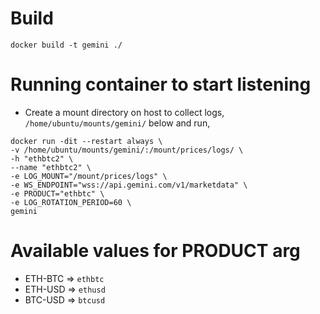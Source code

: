 # Build
```
docker build -t gemini ./
```

# Running container to start listening
* Create a mount directory on host to collect logs, `/home/ubuntu/mounts/gemini/` below and run,

```
docker run -dit --restart always \
-v /home/ubuntu/mounts/gemini/:/mount/prices/logs/ \
-h "ethbtc2" \
--name "ethbtc2" \
-e LOG_MOUNT="/mount/prices/logs" \
-e WS_ENDPOINT="wss://api.gemini.com/v1/marketdata" \
-e PRODUCT="ethbtc" \
-e LOG_ROTATION_PERIOD=60 \
gemini
```

# Available values for PRODUCT arg
* ETH-BTC => `ethbtc`
* ETH-USD => `ethusd`
* BTC-USD => `btcusd`
